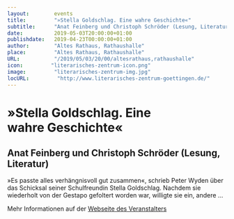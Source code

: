 ```yaml
---
layout:        events
title:         "»Stella Goldschlag. Eine wahre Geschichte«"
subtitle:      "Anat Feinberg und Christoph Schröder (Lesung, Literatur)"
date:          2019-05-03T20:00:00+01:00
publishdate:   2019-04-23T00:00:00+01:00
author:        "Altes Rathaus, Rathaushalle"
place:         "Altes Rathaus, Rathaushalle"
URL:           "/2019/05/03/20/00/altesrathaus,rathaushalle"
icon:         "literarisches-zentrum-icon.png"
image:         "literarisches-zentrum-img.jpg"
locURL:         "http://www.literarisches-zentrum-goettingen.de/"
---
```


»Stella Goldschlag. Eine wahre Geschichte«
===========

Anat Feinberg und Christoph Schröder (Lesung, Literatur)
-----------


»Es passte alles verhängnisvoll gut zusammen«, schrieb Peter Wyden über das Schicksal seiner Schulfreundin Stella Goldschlag. Nachdem sie wiederholt von der Gestapo gefoltert worden war, willigte sie ein, andere ...


Mehr Informationen auf der [Webseite des Veranstalters](http://www.literarisches-zentrum-goettingen.de//programm/2019-1/hauptprogramm/stella-goldschlag/)
